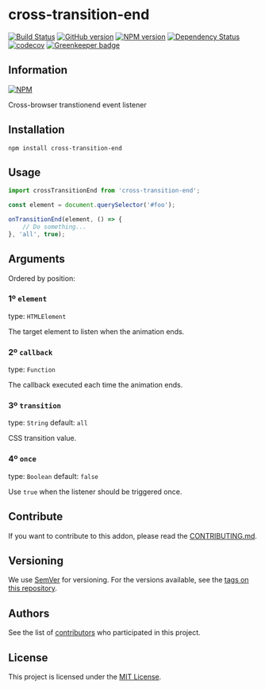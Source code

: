 # cross-transition-end

[![Build Status](https://travis-ci.com/BBVAEngineering/cross-tansition-shake.svg?branch=master)](https://travis-ci.com/BBVAEngineering/cross-tansition-shake)
[![GitHub version](https://badge.fury.io/gh/BBVAEngineering%2Fcross-tansition-shake.svg)](https://badge.fury.io/gh/BBVAEngineering%2Fcross-tansition-shake)
[![NPM version](https://badge.fury.io/js/cross-tansition-shake.svg)](https://badge.fury.io/js/cross-tansition-shake)
[![Dependency Status](https://david-dm.org/BBVAEngineering/cross-tansition-shake.svg)](https://david-dm.org/BBVAEngineering/cross-tansition-shake)
[![codecov](https://codecov.io/gh/BBVAEngineering/cross-tansition-shake/branch/master/graph/badge.svg)](https://codecov.io/gh/BBVAEngineering/cross-tansition-shake)
[![Greenkeeper badge](https://badges.greenkeeper.io/BBVAEngineering/cross-tansition-shake.svg)](https://greenkeeper.io/)

## Information

[![NPM](https://nodei.co/npm/cross-tansition-shake.png?downloads=true&downloadRank=true)](https://nodei.co/npm/cross-tansition-shake/)

Cross-browser transtionend event listener

## Installation

```
npm install cross-transition-end
```

## Usage

```js
import crossTransitionEnd from 'cross-transition-end';

const element = document.querySelector('#foo');

onTransitionEnd(element, () => {
    // Do something...
}, 'all', true);
```

## Arguments

Ordered by position:

### 1º `element`

type: `HTMLElement`

The target element to listen when the animation ends.

### 2º `callback`

type: `Function`

The callback executed each time the animation ends.

### 3º `transition`

type: `String`
default: `all`

CSS transition value.

### 4º `once`

type: `Boolean`
default: `false`

Use `true` when the listener should be triggered once.

## Contribute

If you want to contribute to this addon, please read the [CONTRIBUTING.md](CONTRIBUTING.md).

## Versioning

We use [SemVer](http://semver.org/) for versioning. For the versions available, see the [tags on this repository](https://github.com/BBVAEngineering/cross-tansition-shake/tags).

## Authors

See the list of [contributors](https://github.com/BBVAEngineering/cross-tansition-shake/graphs/contributors) who participated in this project.

## License

This project is licensed under the [MIT License](LICENSE.md).
